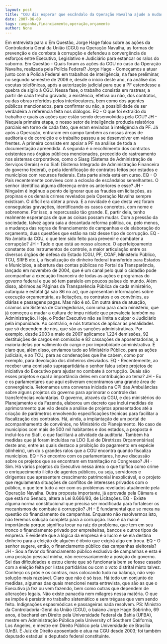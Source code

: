```yaml
---
layout: post
title: "CGU diz esperar que escândalo da Operação Navalha ajude a mudar orçamento e financiamento de campanha"
date: 2007-06-09
tags: campanha,financiamento,operação,orçamento
author: None
---
```

Em entrevista para o Em Quest&atilde;o, Jorge Hage falou sobre as a&ccedil;&otilde;es da Controladoria Geral da Uni&atilde;o (CGU) na Opera&ccedil;&atilde;o Navalha, as formas de preven&ccedil;&atilde;o e de combate &agrave; corrup&ccedil;&atilde;o e defendeu a converg&ecirc;ncia de esfor&ccedil;os entre Executivo, Legislativo e Judici&aacute;rio para estancar os ralos do suborno. 
Em Quest&atilde;o - Quais foram as a&ccedil;&otilde;es da CGU no caso da Opera&ccedil;&atilde;o Navalha, realizada pela Pol&iacute;cia Federal? 
Jorge Hage - Come&ccedil;amos a atuar junto com a Pol&iacute;cia Federal em trabalhos de intelig&ecirc;ncia, na fase preliminar, no segundo semestre de 2006 e, desde o in&iacute;cio deste ano, na an&aacute;lise das escutas telef&ocirc;nicas, ap&oacute;s a autoriza&ccedil;&atilde;o judicial para que a PF estendesse a quebra de sigilo &agrave; CGU. Nessa fase, o trabalho consistia em rastrear, a partir de cada trecho gravado, a exist&ecirc;ncia, efetiva ou n&atilde;o, dos contratos, ou das obras referidos pelos interlocutores, bem como dos agentes p&uacute;blicos mencionados, para confirmar ou n&atilde;o, a possibilidade de ser verdadeira a refer&ecirc;ncia feita nos di&aacute;logos. 
EQ - O que foi extra&iacute;do do trabalho e quais as a&ccedil;&otilde;es que est&atilde;o sendo desenvolvidas pela CGU? 
JH - Naquela primeira etapa, o nosso setor de intelig&ecirc;ncia produzia relat&oacute;rios parciais em torno de cada fato, que eram enviados &agrave; intelig&ecirc;ncia da PF. J&aacute; ap&oacute;s a Opera&ccedil;&atilde;o, entraram em campo tamb&eacute;m as nossas &aacute;reas de auditoria e de correi&ccedil;&atilde;o e o trabalho passou a se desenvolver em v&aacute;rias frentes. A primeira consiste em apoiar a PF na an&aacute;lise de toda a documenta&ccedil;&atilde;o apreendida. A segunda &eacute; o recolhimento dos contratos existentes nos &oacute;rg&atilde;os p&uacute;blicos mencionados, precedido do rastreamento nos sistemas corporativos, como o Siasg (Sistema de Administra&ccedil;&atilde;o de Servi&ccedil;os Gerais) e no Siafi (Sistema Integrado de Administra&ccedil;&atilde;o Financeira do governo federal), e pela identifica&ccedil;&atilde;o de contratos feitos por estados e munic&iacute;pios com recursos federais. Esta parte ainda est&aacute; em curso. 
EQ - O Pa&iacute;s recentemente conviveu com a eclos&atilde;o de esc&acirc;ndalos semelhantes. O senhor identifica alguma diferen&ccedil;a entre os anteriores e esse? 
JH - Ningu&eacute;m &eacute; ing&ecirc;nuo a ponto de ignorar que as fraudes em licita&ccedil;&otilde;es, as propinas e os demais crimes revelados pela Opera&ccedil;&atilde;o Navalha sempre existiram. O dif&iacute;cil era obter a prova. E a novidade &eacute; que desta vez foram conseguidas grava&ccedil;&otilde;es, identificando os casos concretos, com nome e sobrenome. Por isso, a repercuss&atilde;o t&atilde;o grande. E, partir dela, tenho realmente esperan&ccedil;as de que as coisas possam mudar. Com a press&atilde;o da sociedade, talvez agora saia a decantada reforma pol&iacute;tica, ou, pelo menos, a mudan&ccedil;a das regras de financiamento de campanhas e de elabora&ccedil;&atilde;o do or&ccedil;amento, duas quest&otilde;es que est&atilde;o na raiz desse tipo de corrup&ccedil;&atilde;o. 
EQ - No &acirc;mbito da CGU, o que tem sido feito para prevenir e combater a corrup&ccedil;&atilde;o? 
JH - Tudo o que est&aacute; ao nosso alcance. O aperfei&ccedil;oamento constante dos instrumentos de controle, a maior articula&ccedil;&atilde;o entre os diversos &oacute;rg&atilde;os de defesa do Estado (CGU, PF, COAF, Minist&eacute;rio P&uacute;blico, TCU, SRFB etc.), a fiscaliza&ccedil;&atilde;o do dinheiro federal transferido para Estados e Munic&iacute;pios, a abertura das contas p&uacute;blicas no Portal da Transpar&ecirc;ncia, lan&ccedil;ado em novembro de 2004, que &eacute; um canal pelo qual o cidad&atilde;o pode acompanhar a execu&ccedil;&atilde;o financeira de todas as a&ccedil;&otilde;es e programas do governo federal e que s&oacute; tem paralelo em poucos pa&iacute;ses do mundo. Al&eacute;m disso, abrimos as P&aacute;ginas da Transpar&ecirc;ncia P&uacute;blica de cada minist&eacute;rio, autarquia e estatal (j&aacute; s&atilde;o 86 no ar), que apresentam informa&ccedil;&otilde;es sobre execu&ccedil;&atilde;o or&ccedil;ament&aacute;ria, as licita&ccedil;&otilde;es, os contratos e os conv&ecirc;nios, as di&aacute;rias e passagens pagas. Mas n&atilde;o &eacute; s&oacute;. Em outra &aacute;rea de atua&ccedil;&atilde;o, criamos um Sistema de Corregedorias, com uma para cada minist&eacute;rio, que j&aacute; come&ccedil;ou a mudar a cultura de impu nidade que prevalecia tamb&eacute;m na Administra&ccedil;&atilde;o. Hoje, o Poder Executivo n&atilde;o se limita a culpar o Judici&aacute;rio pela impunidade. Ao contr&aacute;rio, e n&oacute;s tratamos de aplicar as penalidades que s&oacute; dependem de n&oacute;s, que s&atilde;o as san&ccedil;&otilde;es administrativas. Por exemplo, desde 2003 a maio de 2007 aplicamos 1.224 demiss&otilde;es, 92 destitui&ccedil;&otilde;es de cargos em comiss&atilde;o e 82 cassa&ccedil;&otilde;es de aposentadorias, a maioria delas por valimento do cargo e por improbidade administrativa. &Eacute; claro que, al&eacute;m disso, enviamos tudo ao Minist&eacute;rio P&uacute;blico, para as a&ccedil;&otilde;es judiciais, e ao TCU, para as condena&ccedil;&otilde;es que lhe cabem, como por exemplo, para devolu&ccedil;&atilde;o dos dinheiros desviados.
EQ - Recentemente, ao receber uma comiss&atilde;o suprapartid&aacute;ria o senhor falou sobre projetos de iniciativa do Executivo para ajudar no combate &agrave; corrup&ccedil;&atilde;o. Quais s&atilde;o esses projetos e qual a import&acirc;ncia deles em contribui&ccedil;&atilde;o ao tema? 
JH - Eu e os parlamentares que aqui estiveram encontramos uma grande &aacute;rea de converg&ecirc;ncia. Retomamos uma conversa iniciada na CPI das Ambul&acirc;ncias sobre alguns projetos do governo para aprimorar o controle das transfer&ecirc;ncias volunt&aacute;rias. O governo, atrav&eacute;s da CGU, e dos minist&eacute;rios do Planejamento e da Fazenda, elaborou um decreto que inclui medidas de aprimoramento que v&atilde;o desde a an&aacute;lise de projetos apresentados at&eacute; a cria&ccedil;&atilde;o de par&acirc;metros envolvendo especifica&ccedil;&otilde;es t&eacute;cnicas para facilitar a fiscaliza&ccedil;&atilde;o dos contratos. H&aacute;, ainda, a implanta&ccedil;&atilde;o de um portal de acompanhamento de conv&ecirc;nios, no Minist&eacute;rio do Planejamento. No caso de munic&iacute;pios com mais de 500 mil habitantes e dos estados, a proposta &eacute; inclu&iacute;-los no Siafi, o que facilitar&aacute; a atividade da auditoria. Tamb&eacute;m h&aacute; medidas que j&aacute; foram inclu&iacute;das na LDO (Lei de Diretrizes Or&ccedil;ament&aacute;rias) deste ano, entre as quais destaco a proibi&ccedil;&atilde;o do pagamento em esp&eacute;cie (dinheiro), um do s grandes ralos que a CGU encontra quando fiscaliza munic&iacute;pios. 
EQ - No encontro com os parlamentares, houve discuss&atilde;o sobre os projetos que se encontram em tramita&ccedil;&atilde;o no Congresso? 
JH - Sim. H&aacute; v&aacute;rios projetos do Executivo nessa &aacute;rea: o que tipifica como crime o enriquecimento il&iacute;cito de agentes p&uacute;blicos, ou seja, servidores e dirigentes que apresentem crescimento patrimonial inexplic&aacute;vel, e o projeto que regulamenta situa&ccedil;&otilde;es de conflitos de interesses privados com o p&uacute;blico, o que tem tudo a ver com os problemas revelados atualmente pela Opera&ccedil;&atilde;o Navalha. Outra proposta importante, j&aacute; aprovada pela C&acirc;mara e que est&aacute; no Senado, altera a Lei 8.666/93, de Licita&ccedil;&otilde;es. 
EQ - Existe alguma norma constitucional que precisa ser modificada para fortalecer os mecanismos de combate &agrave; corrup&ccedil;&atilde;o? 
JH - &Eacute; fundamental que se mexa na quest&atilde;o do financiamento de campanhas. Enquanto n&atilde;o resolvermos isto, n&atilde;o teremos solu&ccedil;&atilde;o completa para a corrup&ccedil;&atilde;o. Isso &eacute; da maior import&acirc;ncia porque significa tocar na raiz do problema, que tem em seu tronco o financiamento privado por empreiteiras, bancos e outros tipos de empresa. &Eacute; evidente que a l&oacute;gica da empresa &eacute; o lucro e se ela destina dinheiro para a elei&ccedil;&atilde;o de algu&eacute;m &eacute; &oacute;bvio que exigir&aacute; algo em troca. 
EQ - O senhor sugere, ent&atilde;o, o financiamento p&uacute;blico das campanhas eleitorais? 
JH - Sou a favor do financiamento p&uacute;blico exclusivo de campanhas e esta &eacute; uma posi&ccedil;&atilde;o pessoal minha, n&atilde;o necessariamente a posi&ccedil;&atilde;o do governo. Sei das dificuldades e estou ciente que s&oacute; funcionaria bem se fosse casado com a elei&ccedil;&atilde;o feita por listas partid&aacute;rias ou com o voto distrital misto talvez. Conhe&ccedil;o os pr&oacute;s e os contras, mas colocando tudo na balan&ccedil;a, n&atilde;o vejo solu&ccedil;&atilde;o mais razo&aacute;vel. Claro que n&atilde;o &eacute; s&oacute; isso. H&aacute; todo um conjunto de medidas, algumas das quais mencionei nesta entrevista, que s&atilde;o as que o Executivo j&aacute; fez ou vem fazendo, bem como outras que dependem de altera&ccedil;&otilde;es legais. N&atilde;o existe panac&eacute;ia nem milagres nessa mat&eacute;ria. O que se imp&otilde;e &eacute; persistir no trabalho sistem&aacute;tico e sem tr&eacute;guas que vem sendo feito. Indigna&ccedil;&otilde;es espasm&oacute;dicas e passageiras nada resolvem.
PS: Ministro da Controladoria-Geral da Uni&atilde;o (CGU), o baiano Jorge Hage Sobrinho, 69 anos, &eacute; bacharel em Direito pela Universidade Federal da Bahia (UFBA), mestre em Administra&ccedil;&atilde;o P&uacute;blica pela University of Southern California,&nbsp; Los Angeles, e mestre em Direito P&uacute;blico pela Universidade de Bras&iacute;lia (UnB). &Eacute; Juiz de Direito aposentado e atua na CGU desde 2003; foi tamb&eacute;m deputado estadual e deputado federal constituinte. 
 